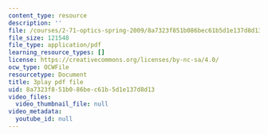 ```yaml
---
content_type: resource
description: ''
file: /courses/2-71-optics-spring-2009/8a7323f851b086bec61b5d1e137d8d13_VHIJPHqwV_0.pdf
file_size: 121548
file_type: application/pdf
learning_resource_types: []
license: https://creativecommons.org/licenses/by-nc-sa/4.0/
ocw_type: OCWFile
resourcetype: Document
title: 3play pdf file
uid: 8a7323f8-51b0-86be-c61b-5d1e137d8d13
video_files:
  video_thumbnail_file: null
video_metadata:
  youtube_id: null
---
```

